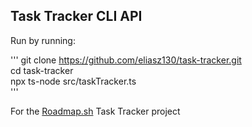 ## Task Tracker CLI API
Run by running:

'''
git clone https://github.com/eliasz130/task-tracker.git </br>
cd task-tracker </br>
npx ts-node src/taskTracker.ts </br>
'''

For the [Roadmap.sh](https://roadmap.sh/projects/task-tracker) Task Tracker project

